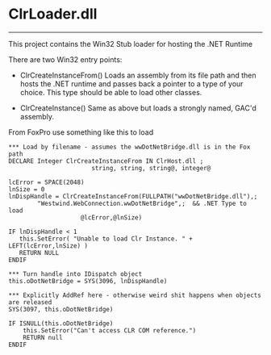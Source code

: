 # ClrLoader.dll
-------------
This project contains the Win32 Stub loader for hosting the .NET Runtime

There are two Win32 entry points:

* ClrCreateInstanceFrom() 
  Loads an assembly from its file path and then
  hosts the .NET runtime and passes back a pointer
  to a type of your choice. This type should be able
  to load other classes.

* ClrCreateInstance()
  Same as above but loads a strongly named, GAC'd
  assembly.

From FoxPro use something like this to load

	*** Load by filename - assumes the wwDotNetBridge.dll is in the Fox path
   	DECLARE Integer ClrCreateInstanceFrom IN ClrHost.dll ;
                           string, string, string@, integer@
	
	lcError = SPACE(2048)
	lnSize = 0
	lnDispHandle = ClrCreateInstanceFrom(FULLPATH("wwDotNetBridge.dll"),;
			"Westwind.WebConnection.wwDotNetBridge",;  && .NET Type to load
                        @lcError,@lnSize)
	
	IF lnDispHandle < 1
	   this.SetError( "Unable to load Clr Instance. " + LEFT(lcError,lnSize) )
	   RETURN NULL 
	ENDIF
	
	*** Turn handle into IDispatch object
	this.oDotNetBridge = SYS(3096, lnDispHandle)	
	
	*** Explicitly AddRef here - otherwise weird shit happens when objects are released
	SYS(3097, this.oDotNetBridge)
	
	IF ISNULL(this.oDotNetBridge)
		this.SetError("Can't access CLR COM reference.")
		RETURN null
	ENDIF

